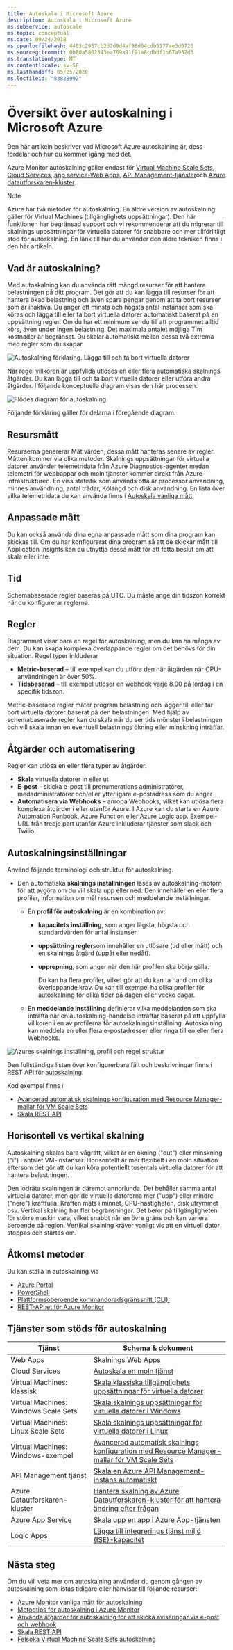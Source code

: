 ```yaml
---
title: Autoskala i Microsoft Azure
description: Autoskala i Microsoft Azure
ms.subservice: autoscale
ms.topic: conceptual
ms.date: 09/24/2018
ms.openlocfilehash: 4403c2957cb2d2d9d4af98d64cdb5177ae3d0726
ms.sourcegitcommit: 0b80a5802343ea769a91f91a8cdbdf1b67a932d3
ms.translationtype: MT
ms.contentlocale: sv-SE
ms.lasthandoff: 05/25/2020
ms.locfileid: "83828992"
---
```

# <a name="overview-of-autoscale-in-microsoft-azure"></a>Översikt över autoskalning i Microsoft Azure
Den här artikeln beskriver vad Microsoft Azure autoskalning är, dess fördelar och hur du kommer igång med det.  

Azure Monitor autoskalning gäller endast för [Virtual Machine Scale Sets](https://azure.microsoft.com/services/virtual-machine-scale-sets/), [Cloud Services](https://azure.microsoft.com/services/cloud-services/), [app service-Web Apps](https://azure.microsoft.com/services/app-service/web/), [API Management-tjänster](https://docs.microsoft.com/azure/api-management/api-management-key-concepts)och [Azure datautforskaren-kluster](https://docs.microsoft.com/azure/data-explorer/).

> [!NOTE]
> Azure har två metoder för autoskalning. En äldre version av autoskalning gäller för Virtual Machines (tillgänglighets uppsättningar). Den här funktionen har begränsad support och vi rekommenderar att du migrerar till skalnings uppsättningar för virtuella datorer för snabbare och mer tillförlitligt stöd för autoskalning. En länk till hur du använder den äldre tekniken finns i den här artikeln.  
>

## <a name="what-is-autoscale"></a>Vad är autoskalning?
Med autoskalning kan du använda rätt mängd resurser för att hantera belastningen på ditt program. Det gör att du kan lägga till resurser för att hantera ökad belastning och även spara pengar genom att ta bort resurser som är inaktiva. Du anger ett minsta och högsta antal instanser som ska köras och lägga till eller ta bort virtuella datorer automatiskt baserat på en uppsättning regler. Om du har ett minimum ser du till att programmet alltid körs, även under ingen belastning. Det maximala antalet möjliga Tim kostnader är begränsat. Du skalar automatiskt mellan dessa två extrema med regler som du skapar.

 ![Autoskalning förklaring. Lägga till och ta bort virtuella datorer](./media/autoscale-overview/AutoscaleConcept.png)

När regel villkoren är uppfyllda utlöses en eller flera automatiska skalnings åtgärder. Du kan lägga till och ta bort virtuella datorer eller utföra andra åtgärder. I följande konceptuella diagram visas den här processen.  

 ![Flödes diagram för autoskalning](./media/autoscale-overview/Autoscale_Overview_v4.png)

Följande förklaring gäller för delarna i föregående diagram.   

## <a name="resource-metrics"></a>Resursmått
Resurserna genererar Mät värden, dessa mått hanteras senare av regler. Måtten kommer via olika metoder.
Skalnings uppsättningar för virtuella datorer använder telemetridata från Azure Diagnostics-agenter medan telemetri för webbappar och moln tjänster kommer direkt från Azure-infrastrukturen. En viss statistik som används ofta är processor användning, minnes användning, antal trådar, Kölängd och disk användning. En lista över vilka telemetridata du kan använda finns i [Autoskala vanliga mått](autoscale-common-metrics.md).

## <a name="custom-metrics"></a>Anpassade mått
Du kan också använda dina egna anpassade mått som dina program kan skickas till. Om du har konfigurerat dina program så att de skickar mått till Application Insights kan du utnyttja dessa mått för att fatta beslut om att skala eller inte.

## <a name="time"></a>Tid
Schemabaserade regler baseras på UTC. Du måste ange din tidszon korrekt när du konfigurerar reglerna.  

## <a name="rules"></a>Regler
Diagrammet visar bara en regel för autoskalning, men du kan ha många av dem. Du kan skapa komplexa överlappande regler om det behövs för din situation.  Regel typer inkluderar  

* **Metric-baserad** – till exempel kan du utföra den här åtgärden när CPU-användningen är över 50%.
* **Tidsbaserad** – till exempel utlöser en webhook varje 8.00 på lördag i en specifik tidszon.

Metric-baserade regler mäter program belastning och lägger till eller tar bort virtuella datorer baserat på den belastningen. Med hjälp av schemabaserade regler kan du skala när du ser tids mönster i belastningen och vill skala innan en eventuell belastnings ökning eller minskning inträffar.  

## <a name="actions-and-automation"></a>Åtgärder och automatisering
Regler kan utlösa en eller flera typer av åtgärder.

* **Skala** virtuella datorer in eller ut
* **E-post** – skicka e-post till prenumerations administratörer, medadministratörer och/eller ytterligare e-postadress som du anger
* **Automatisera via Webhooks** – anropa Webhooks, vilket kan utlösa flera komplexa åtgärder i eller utanför Azure. I Azure kan du starta en Azure Automation Runbook, Azure Function eller Azure Logic app. Exempel-URL från tredje part utanför Azure inkluderar tjänster som slack och Twilio.

## <a name="autoscale-settings"></a>Autoskalningsinställningar
Använd följande terminologi och struktur för autoskalning.

- Den automatiska **skalnings inställningen** läses av autoskalning-motorn för att avgöra om du vill skala upp eller ned. Den innehåller en eller flera profiler, information om mål resursen och meddelande inställningar.

  - En **profil för autoskalning** är en kombination av:

    - **kapacitets inställning**, som anger lägsta, högsta och standardvärden för antal instanser.
    - **uppsättning regler**som innehåller en utlösare (tid eller mått) och en skalnings åtgärd (uppåt eller nedåt).
    - **upprepning**, som anger när den här profilen ska börja gälla.

      Du kan ha flera profiler, vilket gör att du kan ta hand om olika överlappande krav. Du kan till exempel ha olika profiler för autoskalning för olika tider på dagen eller vecko dagar.

  - En **meddelande inställning** definierar vilka meddelanden som ska inträffa när en autoskalning-händelse inträffar baserat på att uppfylla villkoren i en av profilerna för autoskalningsinställning. Autoskalning kan meddela en eller flera e-postadresser eller ringa till en eller flera Webhooks.


![Azures skalnings inställning, profil och regel struktur](./media/autoscale-overview/AzureResourceManagerRuleStructure3.png)

Den fullständiga listan över konfigurerbara fält och beskrivningar finns i REST API för [autoskalning](https://msdn.microsoft.com/library/dn931928.aspx).

Kod exempel finns i

* [Avancerad automatisk skalnings konfiguration med Resource Manager-mallar för VM Scale Sets](autoscale-virtual-machine-scale-sets.md)  
* [Skala REST API](https://msdn.microsoft.com/library/dn931953.aspx)

## <a name="horizontal-vs-vertical-scaling"></a>Horisontell vs vertikal skalning
Autoskalning skalas bara vågrätt, vilket är en ökning ("out") eller minskning ("i") i antalet VM-instanser.  Horisontellt är mer flexibelt i en moln situation eftersom det gör att du kan köra potentiellt tusentals virtuella datorer för att hantera belastningen.

Den lodräta skalningen är däremot annorlunda. Det behåller samma antal virtuella datorer, men gör de virtuella datorerna mer ("upp") eller mindre ("nere") kraftfulla. Kraften mäts i minnet, CPU-hastigheten, disk utrymmet osv.  Vertikal skalning har fler begränsningar. Det beror på tillgängligheten för större maskin vara, vilket snabbt når en övre gräns och kan variera beroende på region. Vertikal skalning kräver vanligt vis att en virtuell dator stoppas och startas om.

## <a name="methods-of-access"></a>Åtkomst metoder
Du kan ställa in autoskalning via

* [Azure Portal](autoscale-get-started.md)
* [PowerShell](powershell-quickstart-samples.md#create-and-manage-autoscale-settings)
* [Plattformsoberoende kommandoradsgränssnitt (CLI):](../samples/cli-samples.md#autoscale)
* [REST-API:et för Azure Monitor](https://msdn.microsoft.com/library/azure/dn931953.aspx)

## <a name="supported-services-for-autoscale"></a>Tjänster som stöds för autoskalning
| Tjänst | Schema & dokument |
| --- | --- |
| Web Apps |[Skalnings Web Apps](autoscale-get-started.md) |
| Cloud Services |[Autoskala en moln tjänst](../../cloud-services/cloud-services-how-to-scale-portal.md) |
| Virtual Machines: klassisk |[Skala klassiska tillgänglighets uppsättningar för virtuella datorer](https://blogs.msdn.microsoft.com/kaevans/2015/02/20/autoscaling-azurevirtual-machines/) |
| Virtual Machines: Windows Scale Sets |[Skala skalnings uppsättningar för virtuella datorer i Windows](../../virtual-machine-scale-sets/tutorial-autoscale-powershell.md) |
| Virtual Machines: Linux Scale Sets |[Skala skalnings uppsättningar för virtuella datorer i Linux](../../virtual-machine-scale-sets/tutorial-autoscale-cli.md) |
| Virtual Machines: Windows-exempel |[Avancerad automatisk skalnings konfiguration med Resource Manager-mallar för VM Scale Sets](autoscale-virtual-machine-scale-sets.md) |
| API Management tjänst|[Skala en Azure API Management-instans automatiskt](https://docs.microsoft.com/azure/api-management/api-management-howto-autoscale)
| Azure Datautforskaren-kluster|[Hantera skalning av Azure Datautforskaren-kluster för att hantera ändring efter frågan](https://docs.microsoft.com/azure/data-explorer/manage-cluster-horizontal-scaling)|
| Azure App Service |[Skala upp en app i Azure App-tjänsten](https://docs.microsoft.com/azure/app-service/manage-scale-up)|
| Logic Apps |[Lägga till integrerings tjänst miljö (ISE)-kapacitet](https://docs.microsoft.com/azure/logic-apps/ise-manage-integration-service-environment#add-ise-capacity)|
## <a name="next-steps"></a>Nästa steg
Om du vill veta mer om autoskalning använder du genom gången av autoskalning som listas tidigare eller hänvisar till följande resurser:

* [Azure Monitor vanliga mått för autoskalning](autoscale-common-metrics.md)
* [Metodtips för autoskalning i Azure Monitor](autoscale-best-practices.md)
* [Använda åtgärder för autoskalning för att skicka aviseringar via e-post och webhook](autoscale-webhook-email.md)
* [Skala REST API](https://msdn.microsoft.com/library/dn931953.aspx)
* [Felsöka Virtual Machine Scale Sets autoskalning](../../virtual-machine-scale-sets/virtual-machine-scale-sets-troubleshoot.md)

